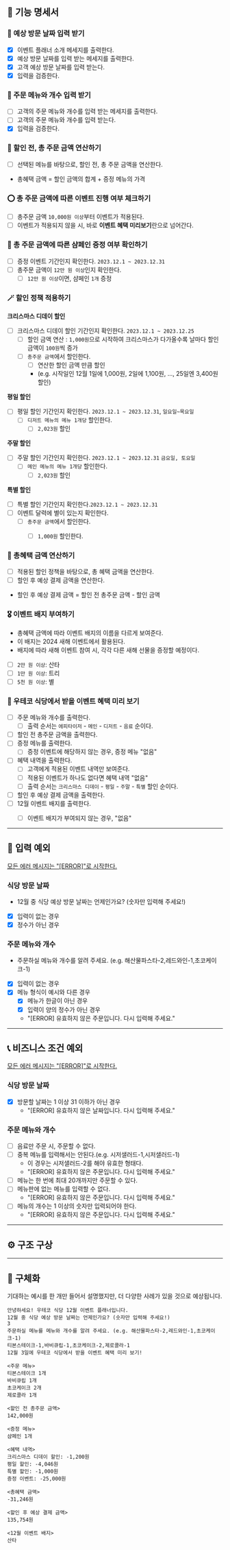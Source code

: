 ## 📌 기능 명세서

### 📝 예상 방문 날짜 입력 받기
- [x] 이벤트 플래너 소개 메세지를 출력한다.
- [x] 예상 방문 날짜를 입력 받는 메세지를 출력한다.
- [x] 고객 예상 방문 날짜를 입력 받는다.
- [x] 입력을 검증한다.

### 📝 주문 메뉴와 개수 입력 받기
- [ ] 고객의 주문 메뉴와 개수를 입력 받는 메세지를 출력한다.
- [ ] 고객의 주문 메뉴와 개수를 입력 받는다.
- [x] 입력을 검증한다.

### 🔢 할인 전, 총 주문 금액 연산하기
- [ ] 선택된 메뉴를 바탕으로, 할인 전, 총 주문 금액을 연산한다.
- 총혜택 금액 = 할인 금액의 합계 + 증정 메뉴의 가격

### ⭕ 총 주문 금액에 따른 이벤트 진행 여부 체크하기
- [ ] 총주문 금액 `10,000원 이상`부터 이벤트가 적용된다.
- [ ] 이벤트가 적용되지 않을 시, 바로 **이벤트 혜택 미리보기**란으로 넘어간다.

### 🎁 총 주문 금액에 따른 샴페인 증정 여부 확인하기
- [ ] 증정 이벤트 기간인지 확인한다. `2023.12.1 ~ 2023.12.31`
- [ ] 총주문 금액이 `12만 원 이상`인지 확인한다.
  - [ ] `12만 원 이상`이면, 샴페인 `1개` 증정

### 🪄 할인 정책 적용하기

**크리스마스 디데이 할인**
- [ ] 크리스마스 디데이 할인 기간인지 확인한다. `2023.12.1 ~ 2023.12.25`
  - [ ] 할인 금액 연산 : `1,000원`으로 시작하여 크리스마스가 다가올수록 날마다 할인 금액이 `100원`씩 증가
  - [ ] `총주문 금액`에서 할인한다. 
    - [ ] 연산한 할인 금액 만큼 할인
    - (e.g. 시작일인 12월 1일에 1,000원, 2일에 1,100원, ..., 25일엔 3,400원 할인)

**평일 할인**
- [ ] 평일 할인 기간인지 확인한다. `2023.12.1 ~ 2023.12.31`, `일요일~목요일`
  - [ ] `디저트 메뉴의 메뉴 1개당` 할인한다.
    - [ ] `2,023원` 할인

**주말 할인**
- [ ] 주말 할인 기간인지 확인한다. `2023.12.1 ~ 2023.12.31` `금요일, 토요일`
  - [ ] `메인 메뉴의 메뉴 1개당` 할인한다.
    - [ ] `2,023원` 할인

**특별 할인**
- [ ] 특별 할인 기간인지 확인한다.`2023.12.1 ~ 2023.12.31`
- [ ] 이벤트 달력에 별이 있는지 확인한다.
  - [ ] `총주문 금액`에서 할인한다.
    - [ ] `1,000원` 할인한다.


### 🔢 총혜택 금액 연산하기
- [ ] 적용된 할인 정책을 바탕으로, 총 혜택 금액을 연산한다.
- [ ] 할인 후 예상 결제 금액을 연산한다.
- 할인 후 예상 결제 금액 = 할인 전 총주문 금액 - 할인 금액


### 🎖️ 이벤트 배지 부여하기
- 총혜택 금액에 따라 이벤트 배지의 이름을 다르게 보여준다.
- 이 배지는 2024 새해 이벤트에서 활용된다. 
- 배지에 따라 새해 이벤트 참여 시, 각각 다른 새해 선물을 증정할 예정이다.
- [ ] `2만 원 이상`: 산타
- [ ] `1만 원 이상`: 트리
- [ ] `5천 원 이상`: 별

### 🧾 우테코 식당에서 받을 이벤트 혜택 미리 보기
- [ ] 주문 메뉴와 개수를 출력한다.
  - [ ] 출력 순서는 `에피타이저` - `메인` - `디저트` - `음료` 순이다.
- [ ] 할인 전 총주문 금액을 출력한다.
- [ ] 증정 메뉴를 출력한다.
  - [ ] 증정 이벤트에 해당하지 않는 경우, 증정 메뉴 "없음"
- [ ] 혜택 내역을 출력한다.
  - [ ] 고객에게 적용된 이벤트 내역만 보여준다.
  - [ ] 적용된 이벤트가 하나도 없다면 혜택 내역 "없음"
  - [ ] 출력 순서는 `크리스마스 디데이` - `평일` - `주말` - `특별` 할인 순이다.
- [ ] 할인 후 예상 결제 금액을 출력한다.
- [ ] 12월 이벤트 배지를 출력한다.
  - [ ] 이벤트 배지가 부여되지 않는 경우, "없음"


---

## 🔮 입력 예외

<U>모든 에러 메시지는 "[ERROR]"로 시작한다.</U>
### 식당 방문 날짜
- 12월 중 식당 예상 방문 날짜는 언제인가요? (숫자만 입력해 주세요!)
- [x] 입력이 없는 경우
- [x] 정수가 아닌 경우

### 주문 메뉴와 개수
- 주문하실 메뉴와 개수를 알려 주세요. (e.g. 해산물파스타-2,레드와인-1,초코케이크-1)
- [x] 입력이 없는 경우
- [x] 메뉴 형식이 예시와 다른 경우
  - [x] 메뉴가 한글이 아닌 경우
  - [x] 입력이 양의 정수가 아닌 경우
  - "[ERROR] 유효하지 않은 주문입니다. 다시 입력해 주세요."

---

## 📞 비즈니스 조건 예외

<U>모든 에러 메시지는 "[ERROR]"로 시작한다.</U>
### 식당 방문 날짜
- [x] 방문할 날짜는 1 이상 31 이하가 아닌 경우
  - "[ERROR] 유효하지 않은 날짜입니다. 다시 입력해 주세요."

### 주문 메뉴와 개수
- [ ] 음료만 주문 시, 주문할 수 없다.
- [ ] 중복 메뉴를 입력해서는 안된다.(e.g. 시저샐러드-1,시저샐러드-1)
  - 이 경우는 시저샐러드-2를 해야 유효한 형태다.
  - "[ERROR] 유효하지 않은 주문입니다. 다시 입력해 주세요."
- [ ] 메뉴는 한 번에 최대 20개까지만 주문할 수 있다.
- [ ] 메뉴판에 없는 메뉴를 입력할 수 없다.
  - "[ERROR] 유효하지 않은 주문입니다. 다시 입력해 주세요."
- [ ] 메뉴의 개수는 1 이상의 숫자만 입력되어야 한다.
  - "[ERROR] 유효하지 않은 주문입니다. 다시 입력해 주세요."


---

## ⚙️ 구조 구상


---

## 🔎 구체화
기대하는 예시를 한 개만 들어서 설명했지만, 더 다양한 사례가 있을 것으로 예상됩니다.

```
안녕하세요! 우테코 식당 12월 이벤트 플래너입니다.
12월 중 식당 예상 방문 날짜는 언제인가요? (숫자만 입력해 주세요!)
3
주문하실 메뉴를 메뉴와 개수를 알려 주세요. (e.g. 해산물파스타-2,레드와인-1,초코케이크-1)
티본스테이크-1,바비큐립-1,초코케이크-2,제로콜라-1
12월 3일에 우테코 식당에서 받을 이벤트 혜택 미리 보기!
 
<주문 메뉴>
티본스테이크 1개
바비큐립 1개
초코케이크 2개
제로콜라 1개
 
<할인 전 총주문 금액>
142,000원
 
<증정 메뉴>
샴페인 1개
 
<혜택 내역>
크리스마스 디데이 할인: -1,200원
평일 할인: -4,046원
특별 할인: -1,000원
증정 이벤트: -25,000원
 
<총혜택 금액>
-31,246원
 
<할인 후 예상 결제 금액>
135,754원
 
<12월 이벤트 배지>
산타
```


